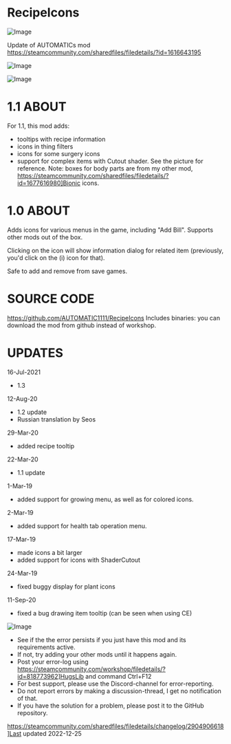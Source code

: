 # RecipeIcons

![Image](https://i.imgur.com/buuPQel.png)

Update of AUTOMATICs mod
https://steamcommunity.com/sharedfiles/filedetails/?id=1616643195

![Image](https://i.imgur.com/pufA0kM.png)

	
![Image](https://i.imgur.com/Z4GOv8H.png)

# 1.1 ABOUT

For 1.1, this mod adds:

- tooltips with recipe information
- icons in thing filters
- icons for some surgery icons
- support for complex items with Cutout shader. See the picture for reference. Note: boxes for body parts are from my other mod, https://steamcommunity.com/sharedfiles/filedetails/?id=1677616980]Bionic icons.

# 1.0 ABOUT

Adds icons for various menus in the game, including "Add Bill". Supports other mods out of the box.

Clicking on the icon will show information dialog for related item (previously, you'd click on the (i) icon for that).

Safe to add and remove from save games.

# SOURCE CODE

https://github.com/AUTOMATIC1111/RecipeIcons
Includes binaries: you can download the mod from github instead of workshop.

# UPDATES

16-Jul-2021
- 1.3

12-Aug-20
- 1.2 update
- Russian translation by Seos

29-Mar-20
- added recipe tooltip

22-Mar-20
- 1.1 update

1-Mar-19
- added support for growing menu, as well as for colored icons.

2-Mar-19
- added support for health tab operation menu.

17-Mar-19
- made icons a bit larger
- added support for icons with ShaderCutout

24-Mar-19
- fixed buggy display for plant icons

11-Sep-20
- fixed a bug drawing item tooltip (can be seen when using CE)
	
![Image](https://i.imgur.com/PwoNOj4.png)



-  See if the the error persists if you just have this mod and its requirements active.
-  If not, try adding your other mods until it happens again.
-  Post your error-log using https://steamcommunity.com/workshop/filedetails/?id=818773962]HugsLib and command Ctrl+F12
-  For best support, please use the Discord-channel for error-reporting.
-  Do not report errors by making a discussion-thread, I get no notification of that.
-  If you have the solution for a problem, please post it to the GitHub repository.


https://steamcommunity.com/sharedfiles/filedetails/changelog/2904906618]Last updated 2022-12-25
